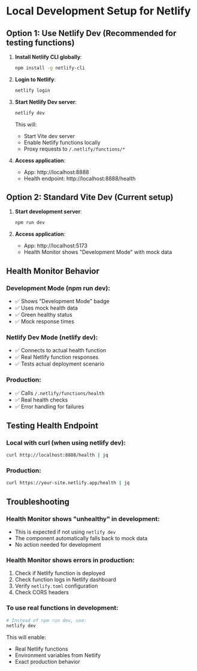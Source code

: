 # Local Development Setup for Netlify

## Option 1: Use Netlify Dev (Recommended for testing functions)

1. **Install Netlify CLI globally**:

   ```bash
   npm install -g netlify-cli
   ```

2. **Login to Netlify**:

   ```bash
   netlify login
   ```

3. **Start Netlify Dev server**:

   ```bash
   netlify dev
   ```

   This will:

   - Start Vite dev server
   - Enable Netlify functions locally
   - Proxy requests to `/.netlify/functions/*`

4. **Access application**:
   - App: http://localhost:8888
   - Health endpoint: http://localhost:8888/health

## Option 2: Standard Vite Dev (Current setup)

1. **Start development server**:

   ```bash
   npm run dev
   ```

2. **Access application**:
   - App: http://localhost:5173
   - Health Monitor shows "Development Mode" with mock data

## Health Monitor Behavior

### Development Mode (npm run dev):

- ✅ Shows "Development Mode" badge
- ✅ Uses mock health data
- ✅ Green healthy status
- ✅ Mock response times

### Netlify Dev Mode (netlify dev):

- ✅ Connects to actual health function
- ✅ Real Netlify function responses
- ✅ Tests actual deployment scenario

### Production:

- ✅ Calls `/.netlify/functions/health`
- ✅ Real health checks
- ✅ Error handling for failures

## Testing Health Endpoint

### Local with curl (when using netlify dev):

```bash
curl http://localhost:8888/health | jq
```

### Production:

```bash
curl https://your-site.netlify.app/health | jq
```

## Troubleshooting

### Health Monitor shows "unhealthy" in development:

- This is expected if not using `netlify dev`
- The component automatically falls back to mock data
- No action needed for development

### Health Monitor shows errors in production:

1. Check if Netlify function is deployed
2. Check function logs in Netlify dashboard
3. Verify `netlify.toml` configuration
4. Check CORS headers

### To use real functions in development:

```bash
# Instead of npm run dev, use:
netlify dev
```

This will enable:

- Real Netlify functions
- Environment variables from Netlify
- Exact production behavior
